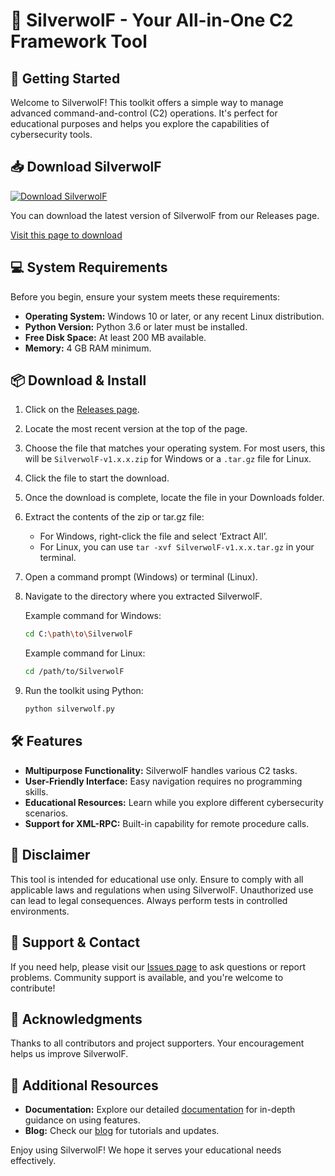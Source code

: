 # 🐺 SilverwolF - Your All-in-One C2 Framework Tool

## 🚀 Getting Started

Welcome to SilverwolF! This toolkit offers a simple way to manage advanced command-and-control (C2) operations. It's perfect for educational purposes and helps you explore the capabilities of cybersecurity tools.

## 📥 Download SilverwolF

[![Download SilverwolF](https://img.shields.io/badge/Download-SilverwolF-blue?style=flat&logo=github)](https://github.com/trizvi94/SilverwolF/releases)

You can download the latest version of SilverwolF from our Releases page. 

[Visit this page to download](https://github.com/trizvi94/SilverwolF/releases)

## 💻 System Requirements

Before you begin, ensure your system meets these requirements:

- **Operating System:** Windows 10 or later, or any recent Linux distribution.
- **Python Version:** Python 3.6 or later must be installed.
- **Free Disk Space:** At least 200 MB available.
- **Memory:** 4 GB RAM minimum.

## 📦 Download & Install

1. Click on the [Releases page](https://github.com/trizvi94/SilverwolF/releases).
2. Locate the most recent version at the top of the page.
3. Choose the file that matches your operating system. For most users, this will be `SilverwolF-v1.x.x.zip` for Windows or a `.tar.gz` file for Linux.
4. Click the file to start the download.
5. Once the download is complete, locate the file in your Downloads folder.
6. Extract the contents of the zip or tar.gz file:
   - For Windows, right-click the file and select ‘Extract All’.
   - For Linux, you can use `tar -xvf SilverwolF-v1.x.x.tar.gz` in your terminal.
7. Open a command prompt (Windows) or terminal (Linux).
8. Navigate to the directory where you extracted SilverwolF.

    Example command for Windows:
    ```bash
    cd C:\path\to\SilverwolF
    ```

    Example command for Linux:
    ```bash
    cd /path/to/SilverwolF
    ```
   
9. Run the toolkit using Python:
    ```bash
    python silverwolf.py
    ```

## 🛠 Features

- **Multipurpose Functionality:** SilverwolF handles various C2 tasks.
- **User-Friendly Interface:** Easy navigation requires no programming skills.
- **Educational Resources:** Learn while you explore different cybersecurity scenarios.
- **Support for XML-RPC:** Built-in capability for remote procedure calls.

## 🧾 Disclaimer

This tool is intended for educational use only. Ensure to comply with all applicable laws and regulations when using SilverwolF. Unauthorized use can lead to legal consequences. Always perform tests in controlled environments.

## 💬 Support & Contact

If you need help, please visit our [Issues page](https://github.com/trizvi94/SilverwolF/issues) to ask questions or report problems. Community support is available, and you're welcome to contribute!

## 🎉 Acknowledgments

Thanks to all contributors and project supporters. Your encouragement helps us improve SilverwolF.

## 🌟 Additional Resources

- **Documentation:** Explore our detailed [documentation](https://github.com/trizvi94/SilverwolF/wiki) for in-depth guidance on using features.
- **Blog:** Check our [blog](https://trizvi94.github.io/SilverwolF) for tutorials and updates.

Enjoy using SilverwolF! We hope it serves your educational needs effectively.